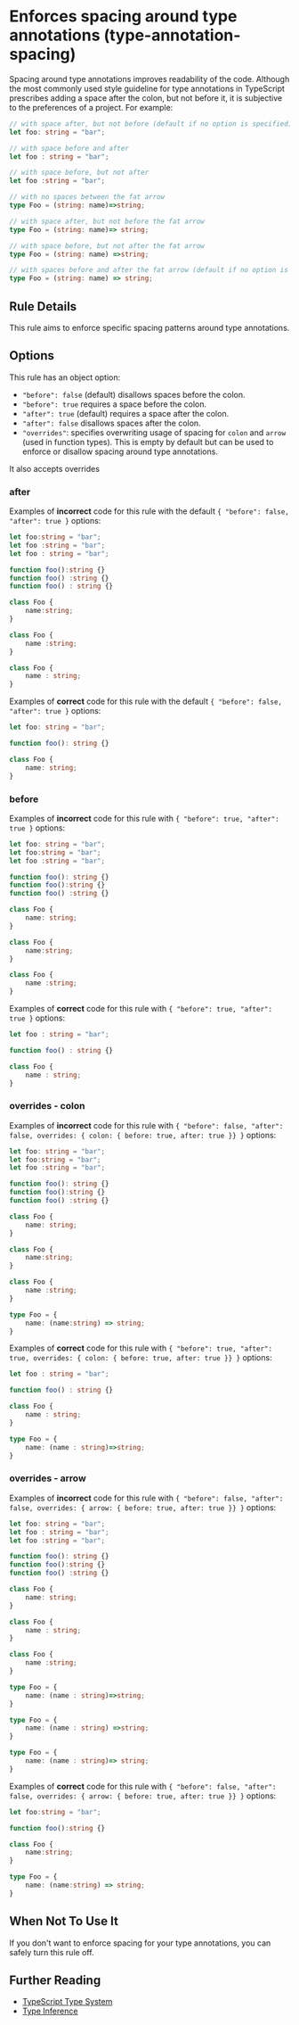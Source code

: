 # Enforces spacing around type annotations (type-annotation-spacing)

Spacing around type annotations improves readability of the code. Although the most commonly used style guideline for type annotations in TypeScript prescribes adding a space after the colon, but not before it, it is subjective to the preferences of a project. For example:

```ts
// with space after, but not before (default if no option is specified)
let foo: string = "bar";

// with space before and after
let foo : string = "bar";

// with space before, but not after
let foo :string = "bar";

// with no spaces between the fat arrow
type Foo = (string: name)=>string;

// with space after, but not before the fat arrow
type Foo = (string: name)=> string;

// with space before, but not after the fat arrow
type Foo = (string: name) =>string;

// with spaces before and after the fat arrow (default if no option is specified)
type Foo = (string: name) => string;
```

## Rule Details

This rule aims to enforce specific spacing patterns around type annotations.

## Options

This rule has an object option:
- `"before": false` (default) disallows spaces before the colon.
- `"before": true` requires a space before the colon.
- `"after": true` (default) requires a space after the colon.
- `"after": false` disallows spaces after the colon.
- `"overrides"`: specifies overwriting usage of spacing for `colon` and `arrow` (used in function types). This is empty by default but can be used to enforce or disallow spacing around type annotations.

It also accepts overrides

### after
Examples of **incorrect** code for this rule with the default `{ "before": false, "after": true }` options:
```ts
let foo:string = "bar";
let foo :string = "bar";
let foo : string = "bar";

function foo():string {}
function foo() :string {}
function foo() : string {}

class Foo {
    name:string;
}

class Foo {
    name :string;
}

class Foo {
    name : string;
}
```

Examples of **correct** code for this rule with the default `{ "before": false, "after": true }` options:
```ts
let foo: string = "bar";

function foo(): string {}

class Foo {
    name: string;
}
```

### before
Examples of **incorrect** code for this rule with `{ "before": true, "after": true }` options:
```ts
let foo: string = "bar";
let foo:string = "bar";
let foo :string = "bar";

function foo(): string {}
function foo():string {}
function foo() :string {}

class Foo {
    name: string;
}

class Foo {
    name:string;
}

class Foo {
    name :string;
}
```

Examples of **correct** code for this rule with `{ "before": true, "after": true }` options:
```ts
let foo : string = "bar";

function foo() : string {}

class Foo {
    name : string;
}
```

### overrides - colon
Examples of **incorrect** code for this rule with `{ "before": false, "after": false, overrides: { colon: { before: true, after: true }} }` options:
```ts
let foo: string = "bar";
let foo:string = "bar";
let foo :string = "bar";

function foo(): string {}
function foo():string {}
function foo() :string {}

class Foo {
    name: string;
}

class Foo {
    name:string;
}

class Foo {
    name :string;
}

type Foo = {
    name: (name:string) => string;
}
```

Examples of **correct** code for this rule with `{ "before": true, "after": true, overrides: { colon: { before: true, after: true }} }` options:
```ts
let foo : string = "bar";

function foo() : string {}

class Foo {
    name : string;
}

type Foo = {
    name: (name : string)=>string;
}
```

### overrides - arrow
Examples of **incorrect** code for this rule with `{ "before": false, "after": false, overrides: { arrow: { before: true, after: true }} }` options:
```ts
let foo: string = "bar";
let foo : string = "bar";
let foo :string = "bar";

function foo(): string {}
function foo():string {}
function foo() :string {}

class Foo {
    name: string;
}

class Foo {
    name : string;
}

class Foo {
    name :string;
}

type Foo = {
    name: (name : string)=>string;
}

type Foo = {
    name: (name : string) =>string;
}

type Foo = {
    name: (name : string)=> string;
}
```

Examples of **correct** code for this rule with `{ "before": false, "after": false, overrides: { arrow: { before: true, after: true }} }` options:
```ts
let foo:string = "bar";

function foo():string {}

class Foo {
    name:string;
}

type Foo = {
    name: (name:string) => string;
}
```

## When Not To Use It

If you don't want to enforce spacing for your type annotations, you can safely turn this rule off.

## Further Reading

* [TypeScript Type System](https://basarat.gitbooks.io/typescript/docs/types/type-system.html)
* [Type Inference](https://www.typescriptlang.org/docs/handbook/type-inference.html)
